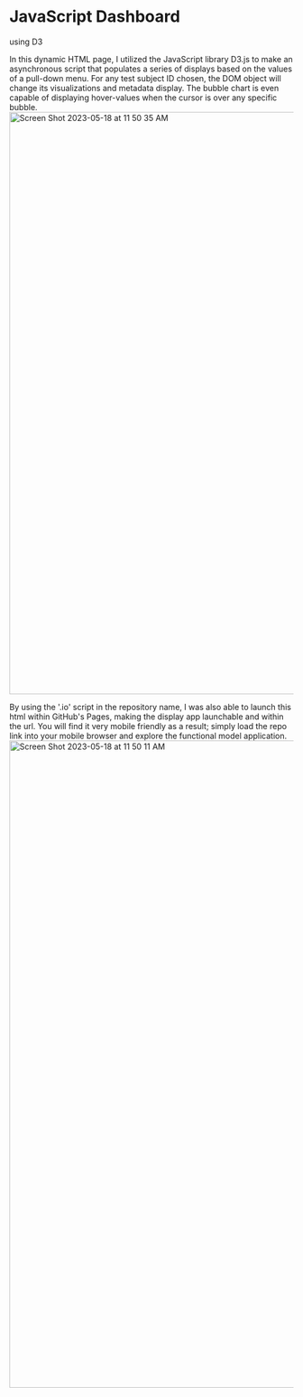 # JavaScript Dashboard

using D3 

In this dynamic HTML page, I utilized the JavaScript library D3.js to make an asynchronous script that populates a series of displays based on the values of a pull-down menu.  For any test subject ID chosen, the DOM object will change its visualizations and metadata display. The bubble chart is even capable of displaying hover-values when the cursor is over any specific bubble. 
<img width="1031" alt="Screen Shot 2023-05-18 at 11 50 35 AM" src="https://github.com/Phil-Mart/dynamic-biodiversity.github.io/assets/120279988/9ab373a8-7378-47e2-9813-9b0573f424a3">

By using the '.io' script in the repository name, I was also able to launch this html within GitHub's Pages, making the display app launchable and within the url. You will find it very mobile friendly as a result; simply load the repo link into your mobile browser and explore the functional model application. 
<img width="1146" alt="Screen Shot 2023-05-18 at 11 50 11 AM" src="https://github.com/Phil-Mart/dynamic-biodiversity.github.io/assets/120279988/7d5148aa-3c3e-4f1d-9720-3d00c74a070c">
